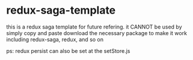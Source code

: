 # redux-saga-template

this is a redux saga template for future refering.
it CANNOT be used by simply copy and paste
download the necessary package to make it work including redux-saga, redux, and so on

ps: redux persist can also be set at the setStore.js
